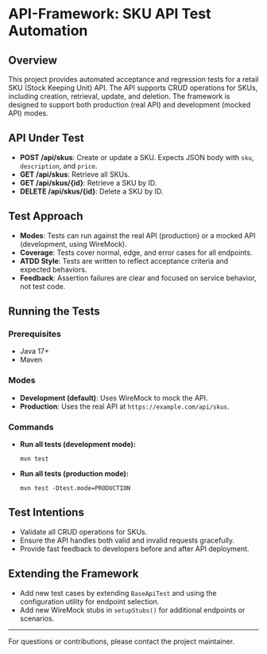 # API-Framework: SKU API Test Automation

## Overview
This project provides automated acceptance and regression tests for a retail SKU (Stock Keeping Unit) API. The API supports CRUD operations for SKUs, including creation, retrieval, update, and deletion. The framework is designed to support both production (real API) and development (mocked API) modes.

## API Under Test
- **POST /api/skus**: Create or update a SKU. Expects JSON body with `sku`, `description`, and `price`.
- **GET /api/skus**: Retrieve all SKUs.
- **GET /api/skus/{id}**: Retrieve a SKU by ID.
- **DELETE /api/skus/{id}**: Delete a SKU by ID.

## Test Approach
- **Modes**: Tests can run against the real API (production) or a mocked API (development, using WireMock).
- **Coverage**: Tests cover normal, edge, and error cases for all endpoints.
- **ATDD Style**: Tests are written to reflect acceptance criteria and expected behaviors.
- **Feedback**: Assertion failures are clear and focused on service behavior, not test code.

## Running the Tests

### Prerequisites
- Java 17+
- Maven

### Modes
- **Development (default)**: Uses WireMock to mock the API.
- **Production**: Uses the real API at `https://example.com/api/skus`.

### Commands
- **Run all tests (development mode):**
  ```
  mvn test
  ```
- **Run all tests (production mode):**
  ```
  mvn test -Dtest.mode=PRODUCTION
  ```

## Test Intentions
- Validate all CRUD operations for SKUs.
- Ensure the API handles both valid and invalid requests gracefully.
- Provide fast feedback to developers before and after API deployment.

## Extending the Framework
- Add new test cases by extending `BaseApiTest` and using the configuration utility for endpoint selection.
- Add new WireMock stubs in `setupStubs()` for additional endpoints or scenarios.

---

For questions or contributions, please contact the project maintainer.
